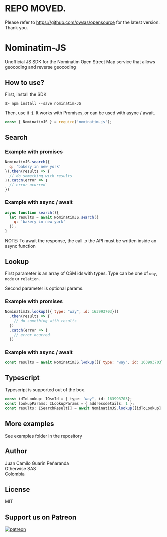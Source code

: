 # REPO MOVED.
Please refer to https://github.com/owsas/opensource for the latest version. Thank you. 

# Nominatim-JS

Unofficial JS SDK for the Nominatim Open Street Map service that allows geocoding and reverse geocoding

## How to use?

First, install the SDK
``` 
$> npm install --save nominatim-JS
```

Then, use it :). It works with Promises, or can be used with async / await.

```js
const { NominatimJS } = require('nominatim-js');
```

## Search

### Example with promises

```js
NominatimJS.search({
  q: 'bakery in new york'
}).then(results => {
  // do something with results
}).catch(error => {
  // error ocurred
})
```

### Example with async / await

```js
async function search(){
  let results = await NominatimJS.search({
    q: 'bakery in new york'
  });
}
```
NOTE: To await the response, the call to the API must be written inside an async function

## Lookup

First parameter is an array of OSM ids with types. Type can be one of `way`, `node` or `relation`.

Second parameter is optional params.  

### Example with promises

```js
NominatimJS.lookup([{ type: "way", id: 163993703}])
  .then(results => {
    // do something with results
  })
  .catch(error => {
    // error ocurred
  })

```

### Example with async / await

```js
const results = await NominatimJS.lookup([{ type: "way", id: 163993703}]);
```

## Typescript

Typescript is supported out of the box. 

```typescript
const idToLookup: IOsmId = { type: "way", id: 163993703};
const lookupParams: ILookupParams = { addressdetails: 1 };
const results: ISearchResult[] = await NominatimJS.lookup([idToLookup], lookupParams);
```


## More examples 

See examples folder in the repository

## Author

Juan Camilo Guarín Peñaranda  
Otherwise SAS   
Colombia  

## License

MIT

## Support us on Patreon
[![patreon](./repo/patreon.png)](https://patreon.com/owsas)
